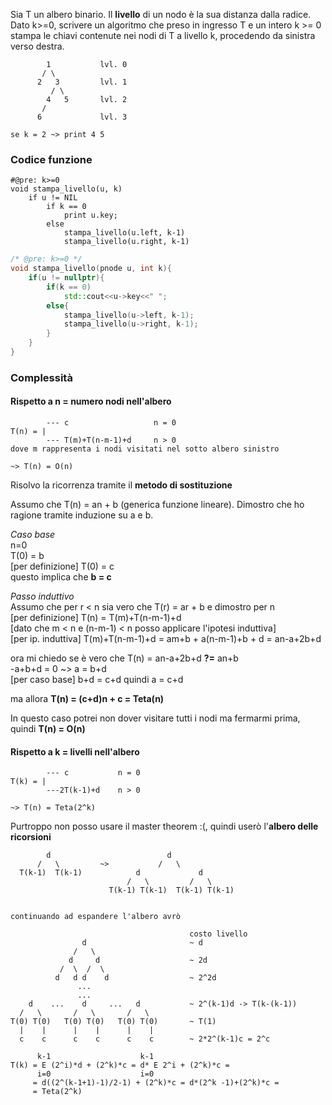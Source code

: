 Sia T un albero binario. Il **livello** di un nodo è la sua distanza dalla radice.<br>
Dato k>=0, scrivere un algoritmo che preso in ingresso T e un intero k >= 0 stampa le chiavi contenute nei nodi di T a livello k, procedendo da sinistra verso destra.

```
        1           lvl. 0
       / \
      2   3         lvl. 1
         / \
        4   5       lvl. 2
       /
      6             lvl. 3

se k = 2 ~> print 4 5
```

### Codice funzione

```pseudocode
#@pre: k>=0
void stampa_livello(u, k)
    if u != NIL
        if k == 0
            print u.key;
        else
            stampa_livello(u.left, k-1)
            stampa_livello(u.right, k-1)
```

```c++
/* @pre: k>=0 */
void stampa_livello(pnode u, int k){
    if(u != nullptr){
        if(k == 0)
            std::cout<<u->key<<" ";
        else{
            stampa_livello(u->left, k-1);
            stampa_livello(u->right, k-1);
        }
    }
}
```

### Complessità

#### Rispetto a n = numero nodi nell'albero

```
        --- c                   n = 0
T(n) = |
        --- T(m)+T(n-m-1)+d     n > 0
dove m rappresenta i nodi visitati nel sotto albero sinistro

~> T(n) = O(n)
```

Risolvo la ricorrenza tramite il **metodo di sostituzione**

Assumo che T(n) = an + b (generica funzione lineare).
Dimostro che ho ragione tramite induzione su a e b.

_Caso base_<br>
n=0<br>
T(0) = b<br>
[per definizione] T(0) = c<br>
questo implica che **b = c**

_Passo induttivo_<br>
Assumo che per r < n sia vero che T(r) = ar + b e dimostro per n<br>
[per definizione] T(n) = T(m)+T(n-m-1)+d <br>
[dato che m < n e (n-m-1) < n posso applicare l'ipotesi induttiva]<br>
[per ip. induttiva] T(m)+T(n-m-1)+d = am+b + a(n-m-1)+b + d = an-a+2b+d

ora mi chiedo se è vero che T(n) = an-a+2b+d **?=** an+b<br>
-a+b+d = 0 ~> a = b+d <br>
[per caso base] b+d = c+d quindi a = c+d

ma allora **T(n) = (c+d)n + c = Teta(n)**

In questo caso potrei non dover visitare tutti i nodi ma fermarmi prima, quindi **T(n) = O(n)**

#### Rispetto a k = livelli nell'albero

```
        --- c           n = 0
T(k) = |
        ---2T(k-1)+d    n > 0

~> T(n) = Teta(2^k)
```

Purtroppo non posso usare il master theorem :(, quindi userò l'**albero delle ricorsioni**

```
        d                          d
      /   \         ~>           /   \
  T(k-1)  T(k-1)            d             d
                          /   \         /   \
                      T(k-1) T(k-1)  T(k-1) T(k-1)


continuando ad espandere l'albero avrò

                                        costo livello
                d                       ~ d
              /   \
             d     d                    ~ 2d
           /  \  /  \
          d   d d    d                  ~ 2^2d
               ...
               ...
    d    ...    d     ...   d           ~ 2^(k-1)d -> T(k-(k-1))
  /   \       /   \       /   \
T(0) T(0)   T(0) T(0)   T(0) T(0)       ~ T(1)
  |    |      |    |      |    |
  c    c      c    c      c    c        ~ 2*2^(k-1)c = 2^c

      k-1                    k-1
T(k) = E (2^i)*d + (2^k)*c = d* E 2^i + (2^k)*c =
      i=0                    i=0
     = d((2^(k-1+1)-1)/2-1) + (2^k)*c = d*(2^k -1)+(2^k)*c =
     = Teta(2^k)
```

